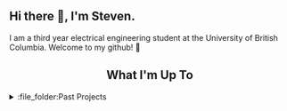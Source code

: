 ## Hi there 👋, I'm Steven. 
I am a third year electrical engineering student at the University of British Columbia. Welcome to my github! :partying_face:

<h2 align="center">What I'm Up To</h2>
<details>
  <summary>:file_folder:Past Projects</summary>
  
  #### [FPGA RISC Machine](https://github.com/Shengw3n/FPGA-Reduced-Instruction-Set-Computer)
  - **Languages and tools:** SystemVerilog, Quartus, ModelSim, FPGA (DE1-SoC Board)
  - Implemented a Turing Complete 16-bit RISC machine using System Verilog on an FPGA board
  - Modular design with smaller modules such as ALU, controller, datapath, regfile, and shifter 
  - Utilized ModelSim and Quartus for thorough verification and FPGA deployment on a DE1-SoC board

  #### [Metal Detector Robot](https://github.com/Shengw3n/Remote-Controlled-Metal-Detector-Robot)
  - **Languages and tools:** C, STM32 microcontroller, EFM8 microcontroller
  - Developed in C a battery-powered, remote-controlled robot capable of detecting metals
  - Integrated a metal detector with real-time strength display and audio alerts via a remote controller
  - Implemented autonomous driving capabilities and user interface for remote operation
    
  #### [Reflow Oven Controller](https://github.com/Shengw3n/Reflow-Oven-Controller)
  - **Languages and tools:** Assembly, Python, 8051 Microcontroller
  - Developed in assembly a Reflow Oven Controller for surface mount device soldering
  - Implemented temperature measurement and control with an 8051 microcontroller and a K-type thermocouple
  - Developed an interface with an LCD display and pushbuttons for user interaction as well as email notifications

<details open>
  <summary>:open_file_folder:Current Projects</summary>

  ### [UBC Rocket - Thrust Vector Rocket](https://www.ubcrocket.com)
  I am currently contributing to UBC Rocket's self-landing rocket project, the Thrust Vector Rocket, as the project manager and firmware lead. Our current algorithm utilizes PID control for precise stabilization and Kalman filtering for accurate state estimation.

  **Achievement**: Second Place, Technology Demonstration Category at Launch Canada 2024, Canada's premier rocketry competition featuring over 400 participants from 25 universities.

